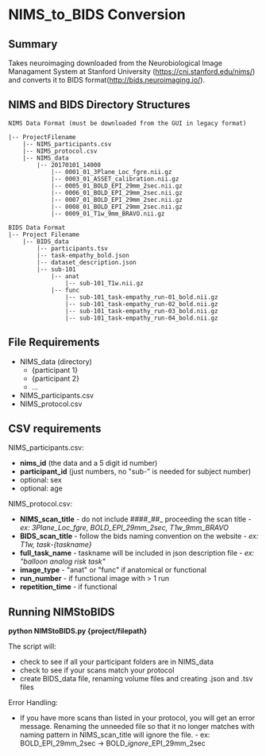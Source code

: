 # NIMS_to_BIDS Conversion

## Summary

Takes neuroimaging downloaded from the Neurobiological Image Managament System at Stanford University (https://cni.stanford.edu/nims/) and converts it to BIDS format(http://bids.neuroimaging.io/). 

## NIMS and BIDS Directory Structures
```
NIMS Data Format (must be downloaded from the GUI in legacy format)

|-- ProjectFilename
    |-- NIMS_participants.csv
    |-- NIMS_protocol.csv
    |-- NIMS_data
        |-- 20170101_14000
            |-- 0001_01_3Plane_Loc_fgre.nii.gz
            |-- 0003_01_ASSET_calibration.nii.gz
            |-- 0005_01_BOLD_EPI_29mm_2sec.nii.gz
            |-- 0006_01_BOLD_EPI_29mm_2sec.nii.gz
            |-- 0007_01_BOLD_EPI_29mm_2sec.nii.gz
            |-- 0008_01_BOLD_EPI_29mm_2sec.nii.gz
            |-- 0009_01_T1w_9mm_BRAVO.nii.gz  
            
BIDS Data Format
|-- Project Filename
    |-- BIDS_data
        |-- participants.tsv
        |-- task-empathy_bold.json
        |-- dataset_description.json
        |-- sub-101
            |-- anat
                |-- sub-101_T1w.nii.gz
            |-- func
                |-- sub-101_task-empathy_run-01_bold.nii.gz
                |-- sub-101_task-empathy_run-02_bold.nii.gz
                |-- sub-101_task-empathy_run-03_bold.nii.gz
                |-- sub-101_task-empathy_run-04_bold.nii.gz
```


## File Requirements
* NIMS_data (directory)
    - {participant 1}
    - {participant 2}
    - ...
* NIMS_participants.csv
* NIMS_protocol.csv

## CSV requirements

NIMS_participants.csv: 
  * **nims_id** (the data and a 5 digit id number)
  * **participant_id** (just numbers, no "sub-" is needed for subject number)
  * optional: sex
  * optional: age
    
NIMS_protocol.csv:
  * **NIMS_scan_title**
        - do not include ####\_##\_ proceeding the scan title
        - *ex: 3Plane_Loc_fgre, BOLD_EPI_29mm_2sec, T1w_9mm_BRAVO*
  * **BIDS_scan_title** 
        - follow the bids naming convention on the website
        - *ex: T1w, task-{taskname}*
  * **full_task_name** 
        - taskname will be included in json description file
        - *ex: "balloon analog risk task"*
  * **image_type**
        - "anat" or "func" if anatomical or functional
  * **run_number** 
        - if functional image with > 1 run
  * **repetition_time**
        - if functional
 
## Running NIMStoBIDS
**python NIMStoBIDS.py {project/filepath}**

The script will:
  * check to see if all your participant folders are in NIMS_data
  * check to see if your scans match your protocol
  * create BIDS_data file, renaming volume files and creating .json and .tsv files
 
Error Handling: 
* If you have more scans than listed in your protocol, you will get an error message. Renaming the unneeded file so that it no longer matches with naming pattern in NIMS_scan_title will ignore the file.
        - ex: BOLD_EPI_29mm_2sec -> BOLD_*ignore*_EPI_29mm_2sec
  